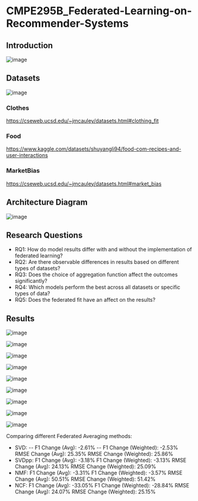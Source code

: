 # CMPE295B_Federated-Learning-on-Recommender-Systems
## Introduction
![image](https://github.com/ketanmalempati/CMPE295B_Federated-Learning-on-Recommender-Systems/assets/57043103/6b7a6a12-df9a-4960-aaa2-210727646e9d)

## Datasets
![image](https://github.com/ketanmalempati/CMPE295B_Federated-Learning-on-Recommender-Systems/assets/57043103/6379600e-e51e-4b46-a8eb-9ac9b891c7d8)

### Clothes
https://cseweb.ucsd.edu/~jmcauley/datasets.html#clothing_fit
### Food
https://www.kaggle.com/datasets/shuyangli94/food-com-recipes-and-user-interactions
### MarketBias
https://cseweb.ucsd.edu/~jmcauley/datasets.html#market_bias

## Architecture Diagram
![image](https://github.com/ketanmalempati/CMPE295B_Federated-Learning-on-Recommender-Systems/assets/57043103/3518f2d7-3c1b-404d-bd89-f5832d904998)

## Research Questions
- RQ1: How do model results differ with and without the implementation of federated learning?
- RQ2: Are there observable differences in results based on different types of datasets?
- RQ3: Does the choice of aggregation function affect the outcomes significantly?
- RQ4: Which models perform the best across all datasets or specific types of data?
- RQ5: Does the federated fit have an affect on the results?


## Results

![image](https://github.com/ketanmalempati/CMPE295B_Federated-Learning-on-Recommender-Systems/assets/57043103/d6576e25-eaa3-4512-9062-1449b9e05948)

![image](https://github.com/ketanmalempati/CMPE295B_Federated-Learning-on-Recommender-Systems/assets/57043103/5f35198e-c6e3-4846-9498-d1b09321672a)

![image](https://github.com/ketanmalempati/CMPE295B_Federated-Learning-on-Recommender-Systems/assets/57043103/d2a17f19-0a8e-4f98-82ac-e1c0f1b4a815)

![image](https://github.com/ketanmalempati/CMPE295B_Federated-Learning-on-Recommender-Systems/assets/57043103/ae7ac7f3-bc25-40a6-beb3-73ff2b4e7884)

![image](https://github.com/ketanmalempati/CMPE295B_Federated-Learning-on-Recommender-Systems/assets/57043103/fa4a15ed-455c-4306-b223-78af4e0e295e)

![image](https://github.com/ketanmalempati/CMPE295B_Federated-Learning-on-Recommender-Systems/assets/57043103/0555980a-d40d-4ea1-a930-00ac78fc62b4)

![image](https://github.com/ketanmalempati/CMPE295B_Federated-Learning-on-Recommender-Systems/assets/57043103/2309d5c9-6f2e-4a99-9c8a-6f3e469ffaab)

![image](https://github.com/ketanmalempati/CMPE295B_Federated-Learning-on-Recommender-Systems/assets/57043103/495b9f75-17c5-4aec-bd36-062701ab4dac)

![image](https://github.com/ketanmalempati/CMPE295B_Federated-Learning-on-Recommender-Systems/assets/57043103/44a78d18-0c97-411a-8cbf-d768c6aa5959)

Comparing different Federated Averaging methods:

- SVD:
  -- F1 Change (Avg): -2.61%
  -- F1 Change (Weighted): -2.53%
  RMSE Change (Avg): 25.35%
  RMSE Change (Weighted): 25.86%
- SVDpp:
  F1 Change (Avg): -3.18%
  F1 Change (Weighted): -3.13%
  RMSE Change (Avg): 24.13%
  RMSE Change (Weighted): 25.09%
- NMF:
  F1 Change (Avg): -3.31%
  F1 Change (Weighted): -3.57%
  RMSE Change (Avg): 50.51%
  RMSE Change (Weighted): 51.42%
- NCF:
  F1 Change (Avg): -33.05%
  F1 Change (Weighted): -28.84%
  RMSE Change (Avg): 24.07%
  RMSE Change (Weighted): 25.15%


